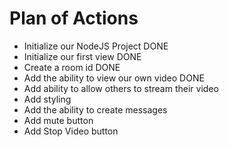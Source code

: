 # Plan of Actions

- Initialize our NodeJS Project DONE
- Initialize our first view DONE
- Create a room id DONE
- Add the ability to view our own video DONE
- Add ability to allow others to stream their video
- Add styling
- Add the ability to create messages
- Add mute button
- Add Stop Video button

